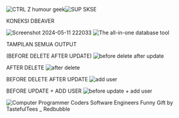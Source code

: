 
![CTRL Z humour geek](https://github.com/felix11736/Project-5/assets/111951543/f88f0971-4641-47ed-a542-7c1865ac1ba1)![SUP SKSE](https://github.com/felix11736/Project-5/assets/111951543/d424ad15-829e-4cbc-aef3-cb072416b474)



KONEKSI DBEAVER

![Screenshot 2024-05-11 222033](https://github.com/felix11736/Project-5/assets/111951543/2c9559aa-8dcd-47a0-8360-18362812e776) ![The all-in-one database tool](https://github.com/felix11736/Project-5/assets/111951543/7b900486-e52a-40bb-98f4-926601ecc45d) 




TAMPILAN SEMUA OUTPUT 

(BEFORE DELETE AFTER UPDATE)
![before delete after update](https://github.com/felix11736/Project-5/assets/111951543/f9dff898-5670-4e5e-a6e9-eef30a9bf41b)

AFTER DELETE 
![after delete ](https://github.com/felix11736/Project-5/assets/111951543/73c943b2-0349-4373-8bc3-ed73a95e8f89)

BEFORE DELETE AFTER UPDATE 
![add user ](https://github.com/felix11736/Project-5/assets/111951543/994a429f-c84d-4bbe-8ad7-7c81d95b84d9)

BEFORE UPDATE + ADD USER 
![before update + add user](https://github.com/felix11736/Project-5/assets/111951543/7ddbe112-e216-485a-afe0-120a19e712ed)


![Computer Programmer Coders Software Engineers Funny Gift by TastefulTees _ Redbubble](https://github.com/felix11736/Project-5/assets/111951543/1c72c975-4521-44ad-b34e-e53f9585d43a)
